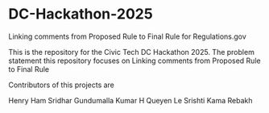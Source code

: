 # DC-Hackathon-2025
Linking comments from Proposed Rule to Final Rule for Regulations.gov

This is the repository for the Civic Tech DC Hackathon 2025. The problem statement this repository focuses on Linking comments from Proposed Rule to Final Rule

Contributors of this projects are

Henry Ham
Sridhar Gundumalla
Kumar H
Queyen Le
Srishti Kama
Rebakh 
